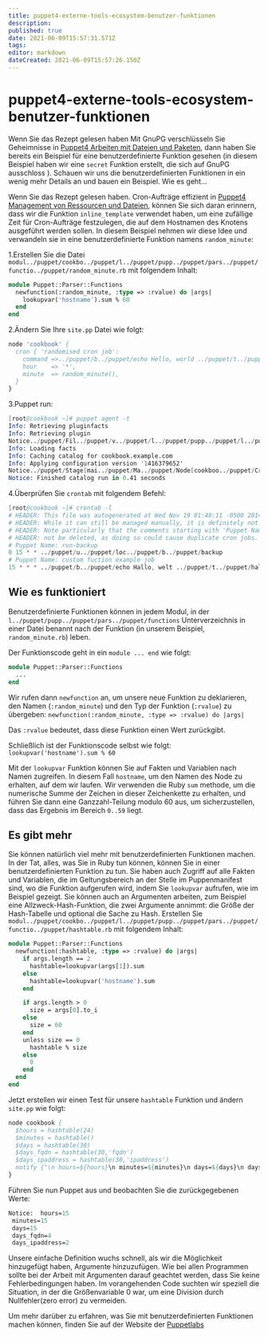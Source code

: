 ```yaml
---
title: puppet4-externe-tools-ecosystem-benutzer-funktionen
description: 
published: true
date: 2021-06-09T15:57:31.571Z
tags: 
editor: markdown
dateCreated: 2021-06-09T15:57:26.150Z
---
```


# puppet4-externe-tools-ecosystem-benutzer-funktionen

Wenn Sie das Rezept gelesen haben Mit GnuPG verschlüsseln Sie Geheimnisse in [Puppet4 Arbeiten mit Dateien und Paketen](../puppet/puppet4-datein-packete), dann haben Sie bereits ein Beispiel für eine benutzerdefinierte Funktion gesehen (in diesem Beispiel haben wir eine `secret` Funktion erstellt, die sich auf GnuPG ausschloss ). Schauen wir uns die benutzerdefinierten Funktionen in ein wenig mehr Details an und bauen ein Beispiel.
Wie es geht...

Wenn Sie das Rezept gelesen haben. Cron-Aufträge effizient in [Puppet4 Management von Ressourcen und Dateien](../puppet/puppet4-ressourcen-datein), können Sie sich daran erinnern, dass wir die Funktion `inline_template` verwendet haben, um eine zufällige Zeit für Cron-Aufträge festzulegen, die auf dem Hostnamen des Knotens ausgeführt werden sollen. In diesem Beispiel nehmen wir diese Idee und verwandeln sie in eine benutzerdefinierte Funktion namens `random_minute`:

1.Erstellen Sie die Datei `modul../puppet/cookbo../puppet/l../puppet/pupp../puppet/pars../puppet/functio../puppet/random_minute.rb` mit folgendem Inhalt:

```pp
module Puppet::Parser::Functions
  newfunction(:random_minute, :type => :rvalue) do |args|
    lookupvar('hostname').sum % 60
  end
end
```

2.Ändern Sie Ihre `site.pp` Datei wie folgt:

```pp
node 'cookbook' {
  cron { 'randomised cron job':
    command =>../puppet/b../puppet/echo Hello, world ../puppet/t../puppet/hello.txt',
    hour    => '*',
    minute  => random_minute(),
  }
}
```

3.Puppet run:

```s
[root@cookbook ~]# puppet agent -t
Info: Retrieving pluginfacts
Info: Retrieving plugin
Notice../puppet/Fil../puppet/v../puppet/l../puppet/pupp../puppet/l../puppet/pupp../puppet/pars../puppet/functio../puppet/random_minute.r../puppet/ensure: defined content as '{md5}e6ff40165e74677e5837027bb5610744'
Info: Loading facts
Info: Caching catalog for cookbook.example.com
Info: Applying configuration version '1416379652'
Notice../puppet/Stage[mai../puppet/Ma../puppet/Node[cookboo../puppet/Cron[custom fuction example jo../puppet/ensure: created
Notice: Finished catalog run in 0.41 seconds
```

4.Überprüfen Sie `crontab` mit folgendem Befehl:

```s
[root@cookbook ~]# crontab -l
# HEADER: This file was autogenerated at Wed Nov 19 01:48:11 -0500 2014 by puppet.
# HEADER: While it can still be managed manually, it is definitely not recommended.
# HEADER: Note particularly that the comments starting with 'Puppet Name' should
# HEADER: not be deleted, as doing so could cause duplicate cron jobs.
# Puppet Name: run-backup
0 15 * * ../puppet/u../puppet/loc../puppet/b../puppet/backup
# Puppet Name: custom fuction example job
15 * * * ../puppet/b../puppet/echo Hallo, welt ../puppet/t../puppet/hallo.txt
```

## Wie es funktioniert

Benutzerdefinierte Funktionen können in jedem Modul, in der `l../puppet/pupp../puppet/pars../puppet/functions` Unterverzeichnis in einer Datei benannt nach der Funktion (in unserem Beispiel, `random_minute.rb`) leben.

Der Funktionscode geht in ein `module ... end` wie folgt:

```pp
module Puppet::Parser::Functions
  ...
end
```

Wir rufen dann `newfunction` an, um unsere neue Funktion zu deklarieren, den Namen (`:random_minute`) und den Typ der Funktion (`:rvalue`) zu übergeben:
`newfunction(:random_minute, :type => :rvalue) do |args|`

Das `:rvalue` bedeutet, dass diese Funktion einen Wert zurückgibt.

Schließlich ist der Funktionscode selbst wie folgt:
`lookupvar('hostname').sum % 60`

Mit der `lookupvar` Funktion können Sie auf Fakten und Variablen nach Namen zugreifen. In diesem Fall `hostname`, um den Namen des Node zu erhalten, auf dem wir laufen. Wir verwenden die Ruby `sum` methode, um die numerische Summe der Zeichen in dieser Zeichenkette zu erhalten, und führen Sie dann eine Ganzzahl-Teilung modulo 60 aus, um sicherzustellen, dass das Ergebnis im Bereich `0..59` liegt.

## Es gibt mehr

Sie können natürlich viel mehr mit benutzerdefinierten Funktionen machen. In der Tat, alles, was Sie in Ruby tun können, können Sie in einer benutzerdefinierten Funktion zu tun. Sie haben auch Zugriff auf alle Fakten und Variablen, die im Geltungsbereich an der Stelle im Puppenmanifest sind, wo die Funktion aufgerufen wird, indem Sie `lookupvar` aufrufen, wie im Beispiel gezeigt. Sie können auch an Argumenten arbeiten, zum Beispiel eine Allzweck-Hash-Funktion, die zwei Argumente annimmt: die Größe der Hash-Tabelle und optional die Sache zu Hash. Erstellen Sie `modul../puppet/cookbo../puppet/l../puppet/pupp../puppet/pars../puppet/functio../puppet/hashtable.rb` mit folgendem Inhalt:

```pp
module Puppet::Parser::Functions
  newfunction(:hashtable, :type => :rvalue) do |args|
    if args.length == 2
      hashtable=lookupvar(args[1]).sum
    else
      hashtable=lookupvar('hostname').sum
    end

    if args.length > 0
      size = args[0].to_i
    else
      size = 60
    end
    unless size == 0
      hashtable % size
    else
      0
    end
  end
end
```

Jetzt erstellen wir einen Test für unsere `hashtable` Funktion und ändern `site.pp` wie folgt:

```pp
node cookbook {
  $hours = hashtable(24)
  $minutes = hashtable()
  $days = hashtable(30)
  $days_fqdn = hashtable(30,'fqdn')
  $days_ipaddress = hashtable(30,'ipaddress')
  notify {"\n hours=${hours}\n minutes=${minutes}\n days=${days}\n days_fqdn=${days_fqdn}\n days_ipaddress=${days_ipaddress}\n":}
}
```

Führen Sie nun Puppet aus und beobachten Sie die zurückgegebenen Werte:

```pp
Notice:  hours=15
 minutes=15
 days=15
 days_fqdn=4
 days_ipaddress=2
```

Unsere einfache Definition wuchs schnell, als wir die Möglichkeit hinzugefügt haben, Argumente hinzuzufügen. Wie bei allen Programmen sollte bei der Arbeit mit Argumenten darauf geachtet werden, dass Sie keine Fehlerbedingungen haben. Im vorangehenden Code suchten wir speziell die Situation, in der die Größenvariable 0 war, um eine Division durch Nullfehler(zero error) zu vermeiden.

Um mehr darüber zu erfahren, was Sie mit benutzerdefinierten Funktionen machen können, finden Sie auf der Website der [Puppetlabs](Htt../puppet//docs.puppetlabs.c../puppet/guid../puppet/custom_functions.html)

